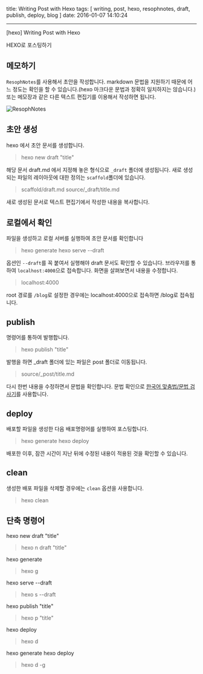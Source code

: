 title: Writing Post with Hexo
tags: [ writing, post, hexo, resophnotes, draft, publish, deploy, blog ]
date: 2016-01-07 14:10:24

---


[hexo] Writing Post with Hexo

HEXO로 포스팅하기

## 메모하기

`ResophNotes`를 사용해서 초안을 작성합니다. markdown 문법을 지원하기 때문에 어느 정도는 확인을 할 수 있습니다.(hexo 마크다운 문법과 정확히 일치하지는 않습니다.) 또는 메모장과 같은 다른 텍스트 편집기를 이용해서 작성하면 됩니다.

![ResophNotes](https://goo.gl/c1VD6g)


## 초안 생성

hexo 에서 초안 문서를 생성합니다.

> hexo new draft "title"

해당 문서 draft.md 에서 지정해 놓은 형식으로 `_draft` 폴더에 생성됩니다. 새로 생성되는 파일의 레이아웃에 대한 정의는 `scaffold`폴더에 있습니다.

> scaffold/draft.md
> source/_draft/title.md

새로 생성된 문서로 텍스트 편집기에서 작성한 내용을 복사합니다.

## 로컬에서 확인
파일을 생성하고 로컬 서버를 실행하여 초안 문서를 확인합니다

> hexo generate
> hexo serve --draft

옵션인 `--draft`를 꼭 붙여서 실행해야 draft 문서도 확인할 수 있습니다. 브라우저를 통하여 `localhost:4000`으로 접속합니다. 화면을 살펴보면서 내용을 수정합니다.

> localhost:4000

root 경로를 `/blog`로 설정한 경우에는 localhost:4000으로 접속하면 /blog로 접속됩니다.

## publish

명령어를 통하여 발행합니다.

> hexo publish "title"

발행을 하면 _draft 폴더에 있는 파일은 post 폴더로 이동됩니다. 

> source/_post/title.md

다시 한번 내용을 수정하면서 문법을 확인합니다. 문법 확인으로 [한국어 맞춤법/문법 검사기](http://speller.cs.pusan.ac.kr/PnuSpellerISAPI_201504/Default.htm)를 사용합니다.

## deploy
배포할 파일을 생성한 다음 배포명령어를 실행하여 포스팅합니다.

> hexo generate
> hexo deploy

배포한 이후, 잠깐 시간이 지난 뒤에 수정된 내용이 적용된 것을 확인할 수 있습니다.

## clean

생성한 배포 파일을 삭제할 경우에는 `clean` 옵션을 사용합니다.

> hexo clean


## 단축 명령어

hexo new draft "title"
> hexo n draft "title"

hexo generate
> hexo g

hexo serve --draft
> hexo s --draft

hexo publish "title"
> hexo p "title"

hexo deploy
> hexo d

hexo generate
hexo deploy
> hexo d -g